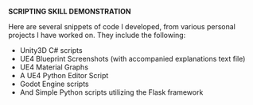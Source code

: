 **SCRIPTING SKILL DEMONSTRATION**

Here are several snippets of code I developed, from various personal projects I have worked on. They include the following:

 * Unity3D C# scripts
 * UE4 Blueprint Screenshots (with accompanied explanations text file)
 * UE4 Material Graphs
 * A UE4 Python Editor Script
 * Godot Engine scripts
 * And Simple Python scripts utilizing the Flask framework
